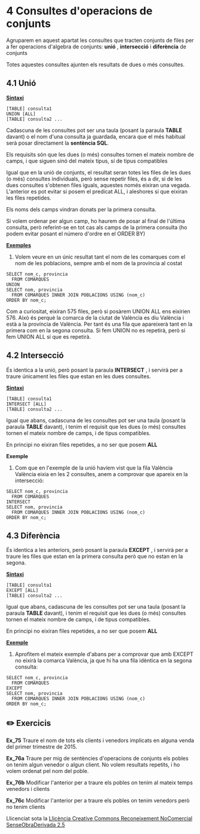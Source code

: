 # 4 Consultes d'operacions de conjunts

Agruparem en aquest apartat les consultes que tracten conjunts de files per a
fer operacions d'algebra de conjunts: **unió** , **intersecció** i
**diferència** de conjunts

Totes aquestes consultes ajunten els resultats de dues o més consultes.

## 4.1 Unió

**<u>Sintaxi</u>**


    [TABLE] consulta1  
    UNION [ALL]  
    [TABLE] consulta2 ...

Cadascuna de les consultes pot ser una taula (posant la paraula **TABLE**
davant) o el nom d'una consulta ja guardada, encara que el més habitual serà
posar directament la **sentència SQL**.

Els requisits són que les dues (o més) consultes tornen el mateix nombre de
camps, i que siguen sinó del mateix tipus, sí de tipus compatibles

Igual que en la unió de conjunts, el resultat seran totes les files de les
dues (o més) consultes individuals, però sense repetir files, és a dir, si de
les dues consultes s'obtenen files iguals, aquestes només eixiran una vegada.
L'anterior es pot evitar si posem el predicat ALL, i aleshores sí que eixiran
les files repetides.

Els noms dels camps vindran donats per la primera consulta.

Si volem ordenar per algun camp, ho haurem de posar al final de l'última
consulta, però referint-se en tot cas als camps de la primera consulta (ho
podem evitar posant el número d'ordre en el ORDER BY)

**<u>Exemples</u>**

  1) Volem veure en un únic resultat tant el nom de les comarques com el nom de les poblacions, sempre amb el nom de la província al costat

    SELECT nom_c, provincia  
      FROM COMARQUES  
    UNION  
    SELECT nom, provincia  
      FROM COMARQUES INNER JOIN POBLACIONS USING (nom_c)  
    ORDER BY nom_c;

Com a curiositat, eixiran 575 files, però si posàrem UNION ALL ens eixirien
576. Això és perquè la comarca de la ciutat de València es diu València i està
a la província de València. Per tant és una fila que apareixerà tant en la
primera com en la segona consulta. Si fem UNION no es repetirà, però si fem
UNION ALL sí que es repetirà.

## 4.2 Intersecció

És identica a la unió, però posant la paraula **INTERSECT** , i servirà per a
traure únicament les files que estan en les dues consultes.



**<u>Sintaxi</u>**

    [TABLE] consulta1  
    INTERSECT [ALL]  
    [TABLE] consulta2 ...

Igual que abans, cadascuna de les consultes pot ser una taula (posant la
paraula **TABLE** davant), i tenim el requisit que les dues (o més) consultes
tornen el mateix nombre de camps, i de tipus compatibles.

En principi no eixiran files repetides, a no ser que posem **ALL**

**Exemple**

  1) Com que en l'exemple de la unió havíem vist que la fila València València eixia en les 2 consultes, anem a comprovar que apareix en la intersecció:

    SELECT nom_c, provincia  
      FROM COMARQUES  
    INTERSECT  
    SELECT nom, provincia  
      FROM COMARQUES INNER JOIN POBLACIONS USING (nom_c)  
    ORDER BY nom_c;

## 4.3 Diferència

És identica a les anteriors, però posant la paraula **EXCEPT** , i servirà per
a traure les files que estan en la primera consulta però que no estan en la
segona.

**<u>Sintaxi</u>**

    [TABLE] consulta1  
    EXCEPT [ALL]  
    [TABLE] consulta2 ...

Igual que abans, cadascuna de les consultes pot ser una taula (posant la
paraula **TABLE** davant), i tenim el requisit que les dues (o més) consultes
tornen el mateix nombre de camps, i de tipus compatibles.

En principi no eixiran files repetides, a no ser que posem **ALL**

**<u>Exemple</u>**

  1) Aprofitem el mateix exemple d'abans per a comprovar que amb EXCEPT no eixirà la comarca València, ja que hi ha una fila idèntica en la segona consulta:

    SELECT nom_c, provincia  
      FROM COMARQUES  
    EXCEPT  
    SELECT nom, provincia  
      FROM COMARQUES INNER JOIN POBLACIONS USING (nom_c)  
    ORDER BY nom_c;

## :pencil2: Exercicis

**Ex_75** Traure el nom de tots els clients i venedors implicats en alguna
venda del primer trimestre de 2015.

**Ex_76a** Traure per mig de sentències d'operacions de conjunts els pobles on
tenim algun venedor o algun client. No volem resultats repetits, i ho volem
ordenat pel nom del poble.

**Ex_76b** Modificar l'anterior per a traure els pobles on tenim al mateix
temps venedors i clients

**Ex_76c** Modificar l'anterior per a traure els pobles on tenim venedors però
no tenim clients

Llicenciat sota la  [Llicència Creative Commons Reconeixement NoComercial
SenseObraDerivada 2.5](http://creativecommons.org/licenses/by-nc-nd/2.5/)

